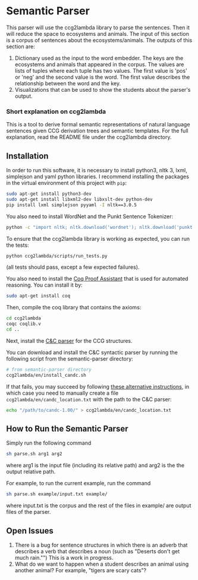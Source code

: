 # Semantic Parser

This parser will use the ccg2lambda library to parse the sentences. Then it will reduce the space to ecosystems and animals.
The input of this section is a corpus of sentences about the ecosystems/animals.
The outputs of this section are:
  1. Dictionary used as the input to the word embedder. The keys are the ecosystems and animals that appeared in the corpus. The values are lists of tuples where each tuple has two values. The first value is 'pos' or 'neg' and the second value is the word. The first value describes the relationship between the word and the key.
  2. Visualizations that can be used to show the students about the parser's output.

### Short explanation on ccg2lambda

This is a tool to derive formal semantic representations of
natural language sentences given CCG derivation trees and semantic templates.
For the full explanation, read the README file under the ccg2lambda directory.

## Installation

In order to run this software, it is necessary to install python3,
nltk 3, lxml, simplejson and yaml python libraries. I recommend installing the packages in the virtual environment of this project with `pip`:

```bash
sudo apt-get install python3-dev
sudo apt-get install libxml2-dev libxslt-dev python-dev
pip install lxml simplejson pyyaml -I nltk==3.0.5
```

You also need to install WordNet and the Punkt Sentence Tokenizer:

```bash
python -c "import nltk; nltk.download('wordnet'); nltk.download('punkt')"
```

To ensure that the ccg2lambda library is working as expected, you can run the tests:

```bash
python ccg2lambda/scripts/run_tests.py
```
(all tests should pass, except a few expected failures).

You also need to install the [Coq Proof Assistant](https://coq.inria.fr/) that is used for automated reasoning. You can install it by:

```bash
sudo apt-get install coq
```

Then, compile the coq library that contains the axioms:

```bash
cd ccg2lambda
coqc coqlib.v
cd ..
```

Next, install the [C&C parser](http://www.cl.cam.ac.uk/~sc609/candc-1.00.html) for the CCG structures.

You can download and install the C&C syntactic parser by running the following script
from the semantic-parser directory:

```bash
# from semantic-parser directory
ccg2lambda/en/install_candc.sh
```

If that fails, you may succeed by following [these alternative instructions](https://github.com/valeriobasile/learningbyreading#installation-of-the-cc-tools-and-boxer), in which case you need to manually create a file `ccg2lambda/en/candc_location.txt` with the path to the C&C parser:

```bash
echo "/path/to/candc-1.00/" > ccg2lambda/en/candc_location.txt
```

## How to Run the Semantic Parser

Simply run the following command
```bash
sh parse.sh arg1 arg2
```
where arg1 is the input file (including its relative path) and arg2 is the the output relative path.

For example, to run the current example, run the command
```bash
sh parse.sh example/input.txt example/
```
where input.txt is the corpus and the rest of the files in example/ are output files of the parser.

## Open Issues
1. There is a bug for sentence structures in which there is an adverb that describes a verb that describes a noun (such as "Deserts don't get much rain."") This is a work in progress.
2. What do we want to happen when a student describes an animal using another animal? For example, "tigers are scary cats"?
